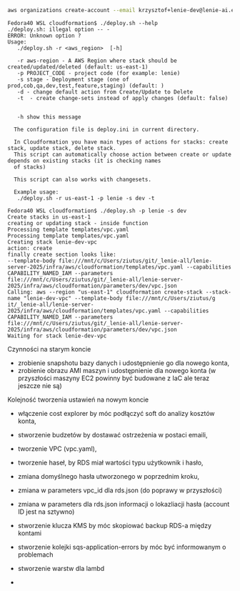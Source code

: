 ```bash
aws organizations create-account --email krzysztof+lenie-dev@lenie-ai.eu --account-name lenie_ai_dev
```
```text
Fedora40 WSL cloudformation$ ./deploy.sh --help
./deploy.sh: illegal option -- -
ERROR: Unknown option ?
Usage:
   ./deploy.sh -r <aws_region>  [-h]

   -r aws-region - A AWS Region where stack should be created/updated/deleted (default: us-east-1)
   -p PROJECT_CODE - project code (for example: lenie)
   -s stage - Deployment stage (one of prod,cob,qa,dev,test,feature,staging) (default: )
   -d - change default action from Create/Update to Delete
   -t  - create change-sets instead of apply changes (default: false)


   -h show this message

  The configuration file is deploy.ini in current directory.

  In Cloudformation you have main types of actions for stacks: create stack, update stack, delete stack.
  This script can automatically choose action between create or update depends on existing stacks (it is checking names
  of stacks)

  This script can also works with changesets.

  Example usage:
   ./deploy.sh -r us-east-1 -p lenie -s dev -t

```

```text
Fedora40 WSL cloudformation$ ./deploy.sh -p lenie -s dev
Create stacks in us-east-1
creating or updating stack - inside function
Processing template templates/vpc.yaml
Processing template templates/vpc.yaml
Creating stack lenie-dev-vpc
action: create
finally create section looks like:
--template-body file:///mnt/c/Users/ziutus/git/_lenie-all/lenie-server-2025/infra/aws/cloudformation/templates/vpc.yaml --capabilities 
CAPABILITY_NAMED_IAM --parameters file:///mnt/c/Users/ziutus/git/_lenie-all/lenie-server-2025/infra/aws/cloudformation/parameters/dev/vpc.json
Calling: aws --region "us-east-1" cloudformation create-stack --stack-name "lenie-dev-vpc" --template-body file:///mnt/c/Users/ziutus/g
it/_lenie-all/lenie-server-2025/infra/aws/cloudformation/templates/vpc.yaml --capabilities CAPABILITY_NAMED_IAM --parameters file:///mnt/c/Users/ziutus/git/_lenie-all/lenie-server-2025/infra/aws/cloudformation/parameters/dev/vpc.json
Waiting for stack lenie-dev-vpc

```

Czynności na starym koncie
* zrobienie snapshotu bazy danych i udostępnienie go dla nowego konta,
* zrobienie obrazu AMI maszyn i udostępnienie dla nowego konta (w przyszłości maszyny EC2 powinny być budowane z IaC ale teraz jeszcze nie są)

Kolejność tworzenia ustawień na nowym koncie

* włączenie cost explorer by móc podłączyć soft do analizy kosztów konta,
* stworzenie budzetów by dostawać ostrzeżenia w postaci emaili,

* tworzenie VPC (vpc.yaml),
* tworzenie haseł, by RDS miał wartości typu użytkownik i hasło,
* zmiana domyślnego hasła utworzonego w poprzednim kroku,
* zmiana w parameters vpc_id dla rds.json (do poprawy w przyszłości)
* zmiana w parameters dla rds.json informacji o lokazliacji hasła (account ID jest na sztywno)
* stworzenie klucza KMS by móc skopiować backup RDS-a między kontami
* stworzenie kolejki sqs-application-errors by móc być informowanym o problemach
* stworzenie warstw dla lambd
* 
